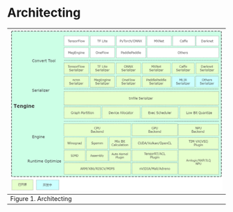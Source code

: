 # Architecting

| ![img](../images/architecture.png) |
| ------------------------------------------------------------ |
| Figure 1. Architecting                                       |